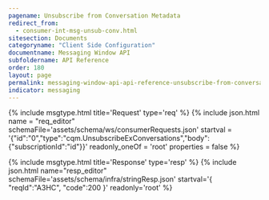 ```yaml
---
pagename: Unsubscribe from Conversation Metadata
redirect_from:
  - consumer-int-msg-unsub-conv.html
sitesection: Documents
categoryname: "Client Side Configuration"
documentname: Messaging Window API
subfoldername: API Reference
order: 180
layout: page
permalink: messaging-window-api-api-reference-unsubscribe-from-conversation-metadata.html
indicator: messaging
---
```


{% include msgtype.html title='Request' type='req' %}
{% include json.html name = "req_editor"
        schemaFile='assets/schema/ws/consumerRequests.json'
	startval = '{"id":"0","type":"cqm.UnsubscribeExConversations","body":{"subscriptionId":"id"}}'
        readonly_oneOf = 'root'
	properties = false %}

{% include msgtype.html title='Response' type='resp' %}
{% include json.html name="resp_editor"
	schemaFile='assets/schema/infra/stringResp.json'
	startval='{ "reqId":"A3HC", "code":200 }'
	readonly='root' %}
